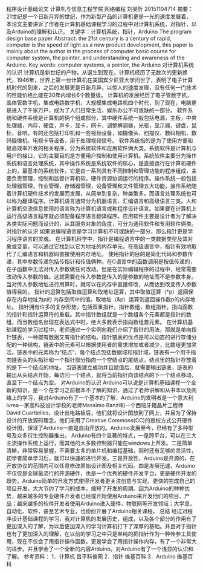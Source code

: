 程序设计基础论文
计算机与信息工程学院 网络编程 刘昊忻 20151104714
摘要： 21世纪是一个日新月异的世纪，作为新型产品的计算机更是一光的速度发展着，本论文主要讲诉了作者在计算机基础课程学习的过程中对计算机系统，对指针，以及Arduino的理解和认识。 
关键字：计算机系统，指针，Arduino
The program design base paper 
Abstract: the 21st century is a century of rapid, computer is the speed of light as a new product development, this paper is mainly about the author in the process of computer basic course for computer system, the pointer, and understanding and awareness of the Arduino.
Key words: computer systems, a pointer, the Arduino
对计算机系统的认识
 计算机是新世纪的产物，从诞生到现在，计算机经历了无数次的更新换代，1946年，世界上第一台计算机在美国宾夕尼亚大学问世了，表明了电子计算机时代的到来，之后的发展更是日新月异，以惊人的速度发展，没有任何一门技术的性能价格比能在30年内增长6个数量级。 计算机的发展经历了电子管数字机，晶体管数字机，集成电路数字机，大规模集成电路机四个时代，到了现在，电脑更是进入了千家万户，成为了人们日常生活，娱乐办公不可或缺的一部分。 软件系统和硬件系统是计算机的俩个组成部分，其中硬件系统一般包括电源，主板，中央处理器，内存，硬盘，声卡，显卡，网卡，调整解调器，光驱，显示器，键盘，鼠标，音响。有的还包括打印机和一些视频设备，如摄像头、扫描仪、数码相机、数码摄像机、电视卡等设备，用于处理视频信号。 软件系统指的是为了使用方便和提高效率开发的相关程序，分为系统软件和应用软件俩大类。系统软件是计算机与用户的接口，它的主要目的是方便用户控制和使用计算机。系统软件主要分为操作系统和语言处理系统，其中操作系统是系统软件的核心，是直接运行在计算机硬件上的，最基本的系统软件，它是由一系列具有不同控制和管理功能的程序组成，主要负责管理，控制和监督计算机软，硬件资源协调运行的程序。操作系统一般包括处理器管理，作业管理，存储器管理，设备管理和文件管理五大功能，操作系统随着计算机硬件技术的发展而发展，从简单到复杂，种类繁多。而语言处理系统也可以称为翻译程序。计算机语言通常分为机器语言、汇编语言和高级语言三类。人和计算机交流信息使用的语言称为计算机语言或称程序设计语言。如果要在计算机上运行高级语言程序就必须配备程序语言翻译程序。应用软件主要是设计者为了解决各类实际问题而设计的，从其服务对象的角度，可分为通用软件和专用软件俩类。
对指针的认识 
如果说编程语言是学习计算机不可或缺的一部分，那么指针更是学习程序语言的灵魂。 在计算机科学中，指针是编程语言中的一类数据类型及其对象或变量，可以通过它找到以它为地址的内存单元。在高级语言中，指针有效地取代了汇编语言和机器码直接使用内存地址。 使用指针的目的是简化代码和参数传递，其中参数传递包括传指针和传值俩种。在C语言中的函数调用是按值传递的，在子函数中无法对传入参数做任何改动。但是在实际编辑程序的过程中，经常需要改动传入参数的值。这就需要在传入参数是传入的是参数的地址而不是参数本身。当对传入参数地址进行用算时，就可以在内存中直接修改，从而达到改变传入参数值得目的。 指针的运算包括取值运算和取地址运算，其中取值运算（*p）返回保存在内存地址为p的 内存空间中的值。取地址（&p）运算则返回操作数p的内存地址。 指针拥有许多的复杂形势，包括双重指针，指针数组，数组指针，指向函数的指针和指针运算符的重载。其中指针数组就是一个数组各个元素都是指针的数组，而当数组名出现在表达式中时，绝大多数表示指向数组首元素。 在计算机基础课程的学习过程中，老师通过一个实例向我们介绍了指针的用法，那就是单向指针链表，一种既有数据又有指针的结构。指针链表的优点是可以动态的进行存储分配的一种结构，链表中的元素可以根据使用者的需求增加或者减少，比数组更加灵活。链表中的元素称为“结点”，每个结点包括数据域和指针域，链表有一个用于指向链表头的头指针和一个指针部分指向一个空结点的尾结点。结点里的指针存放着的是下一个结点的地址。 当链表建立成功并且赋值后，就需要输出链表，链表的输出从头结点开始，每访问一个结点，就将当前指针向该结点的下一个结点移动，直至下一个结点为空。
对Arduino的认识 
Arduino可以说是计算机基础课程一个全新的知识，是一个在学习之前根本不了解的知识，通过了老师讲解和从书本以及网络上的学习，我对Arduino有了一个基本的了解，Arduino的发明者是一个意大利Ivrea一家高科技设计学校的老师Massimo Banzi和一个西班牙籍晶片工程师David Cuartielles，设计出电路板后，他们就将设计图放到了网上，并且为了保持设计的开放源码理念，他们采用了Creative Commons(CC)的授权方式公开硬件设计图，保证了Arduino一直是自由开放的。Arduino发展至今，已经有了多种型号及众多衍生控制器推出。
Arduino有四个显著的特点，一是跨平台，可以在三大主流操作系统上运行，而其他的大多数控制器只能在windows上开发。二是简单清晰，非常容易掌握，不需要太多的单片机和编程基础，同时还有足够的灵活性，初学者简单学习后，就可以快速的进行开发。三是开放性，Arduino是开源的，在开放协议的范围内可以任意修改原始设计图及相关代码。四是发展迅速，Arduino不仅仅是全球最流行的开源硬件，也是一个优秀的硬件开发平台，更是硬件开发的趋势。Arduino简单的开发方式使得开发者更关注创意与实现，更快的完成自己的项目开发，大大节约了学习的成本，缩短了开发的周期。因为Arduino的种种优势，越来越多的专业硬件开发者已经或开始使用Arduino来开发他们的项目、产品；越来越多的软件开发者使用Arduino进入硬件、物联网等开发领域；大学里，自动化、软件，甚至艺术专业，也纷纷开展了Arduino相关课程。
总结
经过对程序设计基础课程的学习，我对计算机的发展历史，组成，以及各个部分的作用有了更加深入的了解，为以后更加深入的学习计算机打下了深厚的基础。并且对于指针也有了更加深入的理解，在以前的学习之中只是单纯的把指针作为一种传参工具使用，现在不仅会了用指针操作函数，更是学会了用指针操作内存，有了一个非常大的进步。并且学会了一个全新的内容Arduino。对Arduino有了一个浅显的认识和了解。
参考资料： 
1．计算机 昌平科普网 
2．指针 维基百科
 3．Arduino 维基百科
